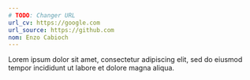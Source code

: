 ```yaml
---
# TODO: Changer URL
url_cv: https://google.com
url_source: https://github.com
nom: Enzo Cabioch
---
```

Lorem ipsum dolor sit amet, consectetur adipiscing elit, sed do eiusmod tempor incididunt ut labore et dolore magna aliqua.  